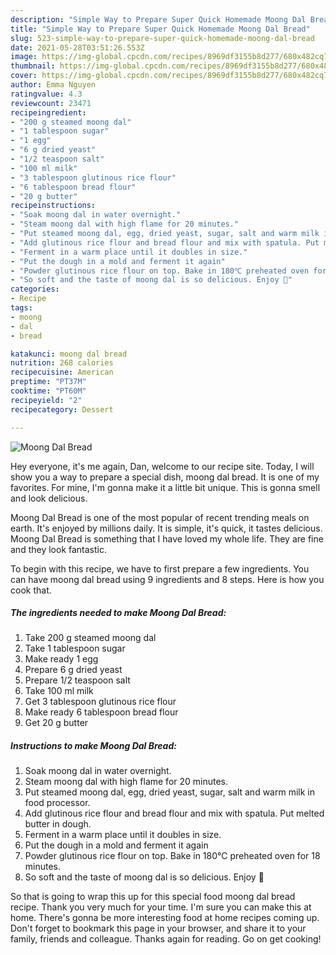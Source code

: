 ```yaml
---
description: "Simple Way to Prepare Super Quick Homemade Moong Dal Bread"
title: "Simple Way to Prepare Super Quick Homemade Moong Dal Bread"
slug: 523-simple-way-to-prepare-super-quick-homemade-moong-dal-bread
date: 2021-05-28T03:51:26.553Z
image: https://img-global.cpcdn.com/recipes/8969df3155b8d277/680x482cq70/moong-dal-bread-recipe-main-photo.jpg
thumbnail: https://img-global.cpcdn.com/recipes/8969df3155b8d277/680x482cq70/moong-dal-bread-recipe-main-photo.jpg
cover: https://img-global.cpcdn.com/recipes/8969df3155b8d277/680x482cq70/moong-dal-bread-recipe-main-photo.jpg
author: Emma Nguyen
ratingvalue: 4.3
reviewcount: 23471
recipeingredient:
- "200 g steamed moong dal"
- "1 tablespoon sugar"
- "1 egg"
- "6 g dried yeast"
- "1/2 teaspoon salt"
- "100 ml milk"
- "3 tablespoon glutinous rice flour"
- "6 tablespoon bread flour"
- "20 g butter"
recipeinstructions:
- "Soak moong dal in water overnight."
- "Steam moong dal with high flame for 20 minutes."
- "Put steamed moong dal, egg, dried yeast, sugar, salt and warm milk in food processor."
- "Add glutinous rice flour and bread flour and mix with spatula. Put melted butter in dough."
- "Ferment in a warm place until it doubles in size."
- "Put the dough in a mold and ferment it again"
- "Powder glutinous rice flour on top. Bake in 180℃ preheated oven for 18 minutes."
- "So soft and the taste of moong dal is so delicious. Enjoy 🌸"
categories:
- Recipe
tags:
- moong
- dal
- bread

katakunci: moong dal bread 
nutrition: 268 calories
recipecuisine: American
preptime: "PT37M"
cooktime: "PT60M"
recipeyield: "2"
recipecategory: Dessert

---
```



![Moong Dal Bread](https://img-global.cpcdn.com/recipes/8969df3155b8d277/680x482cq70/moong-dal-bread-recipe-main-photo.jpg)

Hey everyone, it's me again, Dan, welcome to our recipe site. Today, I will show you a way to prepare a special dish, moong dal bread. It is one of my favorites. For mine, I'm gonna make it a little bit unique. This is gonna smell and look delicious.



Moong Dal Bread is one of the most popular of recent trending meals on earth. It's enjoyed by millions daily. It is simple, it's quick, it tastes delicious. Moong Dal Bread is something that I have loved my whole life. They are fine and they look fantastic.


To begin with this recipe, we have to first prepare a few ingredients. You can have moong dal bread using 9 ingredients and 8 steps. Here is how you cook that.

<!--inarticleads1-->

##### The ingredients needed to make Moong Dal Bread:

1. Take 200 g steamed moong dal
1. Take 1 tablespoon sugar
1. Make ready 1 egg
1. Prepare 6 g dried yeast
1. Prepare 1/2 teaspoon salt
1. Take 100 ml milk
1. Get 3 tablespoon glutinous rice flour
1. Make ready 6 tablespoon bread flour
1. Get 20 g butter




<!--inarticleads2-->

##### Instructions to make Moong Dal Bread:

1. Soak moong dal in water overnight.
1. Steam moong dal with high flame for 20 minutes.
1. Put steamed moong dal, egg, dried yeast, sugar, salt and warm milk in food processor.
1. Add glutinous rice flour and bread flour and mix with spatula. Put melted butter in dough.
1. Ferment in a warm place until it doubles in size.
1. Put the dough in a mold and ferment it again
1. Powder glutinous rice flour on top. Bake in 180℃ preheated oven for 18 minutes.
1. So soft and the taste of moong dal is so delicious. Enjoy 🌸




So that is going to wrap this up for this special food moong dal bread recipe. Thank you very much for your time. I'm sure you can make this at home. There's gonna be more interesting food at home recipes coming up. Don't forget to bookmark this page in your browser, and share it to your family, friends and colleague. Thanks again for reading. Go on get cooking!
